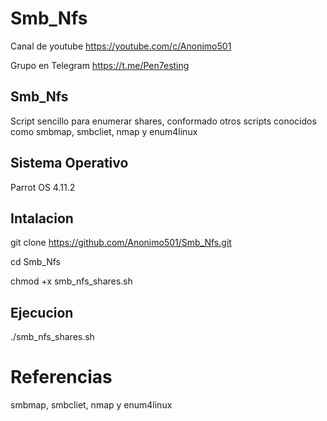 # Smb_Nfs

Canal de youtube  https://youtube.com/c/Anonimo501

Grupo en Telegram https://t.me/Pen7esting

## Smb_Nfs

Script sencillo para enumerar shares, conformado otros scripts conocidos como smbmap, smbcliet, nmap y enum4linux

## Sistema Operativo

Parrot OS 4.11.2

## Intalacion

git clone https://github.com/Anonimo501/Smb_Nfs.git

cd Smb_Nfs

chmod +x smb_nfs_shares.sh

## Ejecucion

./smb_nfs_shares.sh

# Referencias

smbmap, smbcliet, nmap y enum4linux
